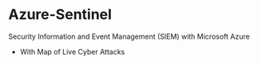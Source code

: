 # Azure-Sentinel

Security Information and Event Management (SIEM) with Microsoft Azure  
 - With Map of Live Cyber Attacks
